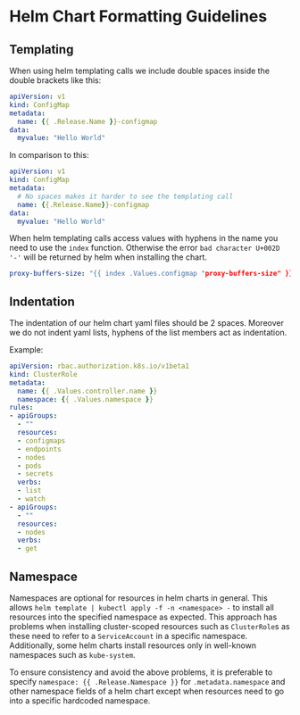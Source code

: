 # Helm Chart Formatting Guidelines

## Templating

When using helm templating calls we include double spaces inside the double brackets
like this:

```yaml
apiVersion: v1
kind: ConfigMap
metadata:
  name: {{ .Release.Name }}-configmap
data:
  myvalue: "Hello World"
```

In comparison to this:

```yaml
apiVersion: v1
kind: ConfigMap
metadata:
  # No spaces makes it harder to see the templating call
  name: {{.Release.Name}}-configmap
data:
  myvalue: "Hello World"
```

When helm templating calls access values with hyphens in the name you need to
use the `index` function. Otherwise the error `bad character U+002D '-'` will
be returned by helm when installing the chart.

```yaml
proxy-buffers-size: "{{ index .Values.configmap "proxy-buffers-size" }}"
```

## Indentation

The indentation of our helm chart yaml files should be 2 spaces.
Moreover we do not indent yaml lists, hyphens of the list members act as indentation.

Example:
```yaml
apiVersion: rbac.authorization.k8s.io/v1beta1
kind: ClusterRole
metadata:
  name: {{ .Values.controller.name }}
  namespace: {{ .Values.namespace }}
rules:
- apiGroups:
  - ""
  resources:
  - configmaps
  - endpoints
  - nodes
  - pods
  - secrets
  verbs:
  - list
  - watch
- apiGroups:
  - ""
  resources:
  - nodes
  verbs:
  - get
```

## Namespace

Namespaces are optional for resources in helm charts in general. This allows
`helm template | kubectl apply -f -n <namespace> -` to install all resources into
the specified namespace as expected. This approach has problems when installing cluster-scoped
resources such as `ClusterRole`s as these need to refer to a `ServiceAccount` in a specific
namespace. Additionally, some helm charts install resources only in well-known namespaces such
as `kube-system`.

To ensure consistency and avoid the above problems, it is preferable to specify
`namespace: {{ .Release.Namespace }}` for `.metadata.namespace` and other namespace fields of a
helm chart except when resources need to go into a specific hardcoded namespace.